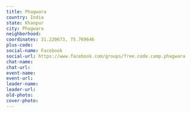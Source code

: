 ```yaml
---
title: Phagwara
country: India
state: Khanpur
city: Phagwara
neighborhood: 
coordinates: 31.220673, 75.769646
plus-code:
social-name: Facebook
social-url: https://www.facebook.com/groups/free.code.camp.phagwara
chat-name:
chat-url:
event-name:
event-url:
leader-name:
leader-url:
old-photo: 
cover-photo:
---
```


